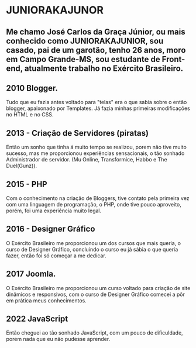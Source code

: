 
# JUNIORAKAJUNOR

## Me chamo José Carlos da Graça Júnior, ou mais conhecido como JUNIORAKAJUNIOR, sou casado, pai de um garotão, tenho 26 anos, moro em Campo Grande-MS, sou estudante de Front-end, atualmente trabalho no Exército Brasileiro.

## 2010 Blogger.

Tudo que eu fazia antes voltado para "telas" era o que sabia sobre o então blogger, apaixonado por Templates. Já fazia minhas primeiras modificações no HTML e no CSS.

## 2013 - Criação de Servidores (piratas)

Então um sonho que tinha á muito tempo se realizou, porem não tive muito sucesso, mas me proporcionou experiências sensacionais, o tão sonhado Administrador de servidor. (Mu Online, Transformice, Habbo e  The Duel(Gunz)).

## 2015 - PHP

Com o conhecimento na criação de Bloggers, tive contato pela primeira vez com uma linguagem de programação, o PHP, onde tive pouco aproveito, porém, foi uma experiência muito legal. 

## 2016 - Designer Gráfico 

O Exército Brasileiro me proporcionou um dos cursos que mais queria, o curso de Designer Gráfico, concluindo o curso eu já sábia o que queria fazer, então foi só começar a me dedicar.

## 2017 Joomla.

O Exército Brasileiro me proporcionou um curso voltado para criação de site dinâmicos e responsivos, com o curso de Designer Gráfico comecei a pôr em prática meus conhecimentos.


## 2022 JavaScript

Então cheguei ao tão sonhado JavaScript, com um pouco de dificuldade, porem nada que eu não pudesse aprender.

